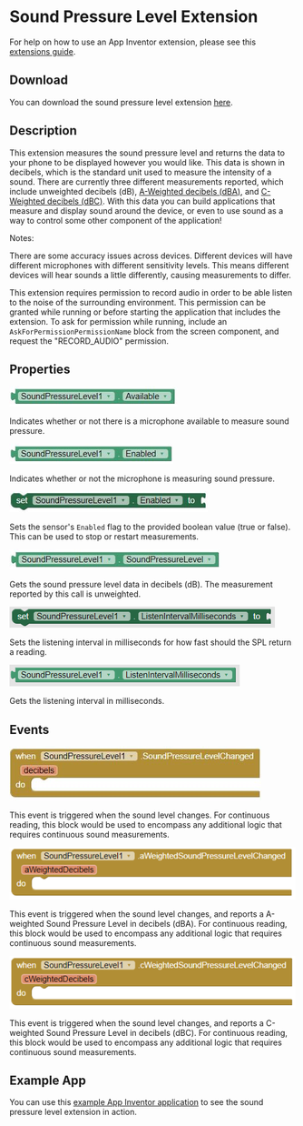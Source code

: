 # **Sound Pressure Level Extension**

For help on how to use an App Inventor extension, please see this [extensions guide](http://ai2.appinventor.mit.edu/reference/other/extensions.html).

## Download
You can download the sound pressure level extension [here](https://gldias.github.io/extensions/SoundPressureLevel/SoundPressureLevel.aix).

## Description
This extension measures the sound pressure level and returns the data to your phone to be displayed however you would like. This data is shown in decibels, which is the standard unit used to measure the intensity of a sound. 
There are currently three different measurements reported, which include unweighted decibels (dB), [A-Weighted decibels (dBA)](https://en.wikipedia.org/wiki/A-weighting), and [C-Weighted decibels (dBC)](https://en.wikipedia.org/wiki/A-weighting#C). 
With this data you can build applications that measure and display sound around the device, or even to use sound as a way to control some other component of the application!

Notes:

There are some accuracy issues across devices. 
Different devices will have different microphones with different sensitivity levels. 
This means different devices will hear sounds a little differently, causing measurements to differ.

This extension requires permission to record audio in order to be able listen to the noise of the surrounding environment. This permission can be granted while running or before starting the application that includes the extension. To ask for permission while running, include an `AskForPermissionPermissionName` block from the screen component, and request the "RECORD_AUDIO" permission.

## Properties
![Is Sound Pressure Available Block](SPLBlocksImages/splAvailable.JPG)

Indicates whether or not there is a microphone available to measure sound pressure.

![Is Sound Pressure Enabled Block](SPLBlocksImages/splEnabled.JPG)

Indicates whether or not the microphone is measuring sound pressure.

![Set Sound Pressure Enabled Block](SPLBlocksImages/setSPLEnabled.JPG)

Sets the sensor's `Enabled` flag to the provided boolean value (true or false). This can be used to stop or restart measurements.

![Get Sound Pressure Level Block](SPLBlocksImages/splData.JPG)

Gets the sound pressure level data in decibels (dB). The measurement reported by this call is unweighted.

![Set Sound Pressure Listening Interval Block](SPLBlocksImages/SPLSetInterval.PNG)

Sets the listening interval in milliseconds for how fast should the SPL return a reading.

![Get Sound Pressure Listening Interval Block](SPLBlocksImages/SPLGetInterval.PNG)

Gets the listening interval in milliseconds.

## Events
![Sound Pressure Level Changed Block](SPLBlocksImages/splChanged.JPG)

This event is triggered when the sound level changes. For continuous reading, this block would be used to encompass any additional logic that requires continuous sound measurements.

![ A Weighted Sound Pressure Level Changed Block](SPLBlocksImages/splChangedAWeight.PNG)

This event is triggered when the sound level changes, and reports a A-weighted Sound Pressure Level in decibels (dBA).
For continuous reading, this block would be used to encompass any additional logic that requires continuous sound measurements.

![ C Weighted Sound Pressure Level Changed Block](SPLBlocksImages/splChangedCWeight.PNG)

This event is triggered when the sound level changes, and reports a C-weighted Sound Pressure Level in decibels (dBC).
For continuous reading, this block would be used to encompass any additional logic that requires continuous sound measurements.

## Example App

You can use this [example App Inventor application](https://gldias.github.io/extensions/SoundPressureLevel/SPL.aia) to see the sound pressure level extension in action.
